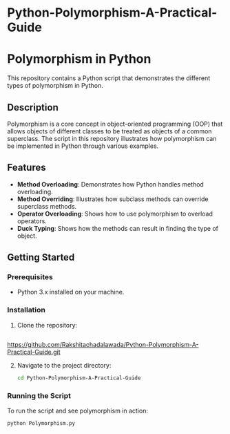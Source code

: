 # Python-Polymorphism-A-Practical-Guide
# Polymorphism in Python

This repository contains a Python script that demonstrates the different types of polymorphism in Python.

## Description

Polymorphism is a core concept in object-oriented programming (OOP) that allows objects of different classes to be treated as objects of a common superclass. The script in this repository illustrates how polymorphism can be implemented in Python through various examples.

## Features

- **Method Overloading**: Demonstrates how Python handles method overloading.
- **Method Overriding**: Illustrates how subclass methods can override superclass methods.
- **Operator Overloading**: Shows how to use polymorphism to overload operators.
- **Duck Typing**: Shows how the methods can result in finding the type of object.

## Getting Started

### Prerequisites

- Python 3.x installed on your machine.

### Installation

1. Clone the repository:
    ```bash
  https://github.com/Rakshitachadalawada/Python-Polymorphism-A-Practical-Guide.git
   
2. Navigate to the project directory:
    ```bash
    cd Python-Polymorphism-A-Practical-Guide


### Running the Script

To run the script and see polymorphism in action:

```bash
python Polymorphism.py
